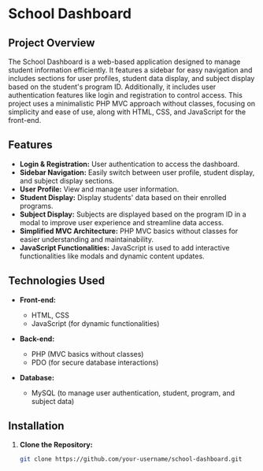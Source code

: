 # School Dashboard

## Project Overview

The School Dashboard is a web-based application designed to manage student information efficiently. It features a sidebar for easy navigation and includes sections for user profiles, student data display, and subject display based on the student's program ID. Additionally, it includes user authentication features like login and registration to control access. This project uses a minimalistic PHP MVC approach without classes, focusing on simplicity and ease of use, along with HTML, CSS, and JavaScript for the front-end.

## Features

- **Login & Registration:** User authentication to access the dashboard.
- **Sidebar Navigation:** Easily switch between user profile, student display, and subject display sections.
- **User Profile:** View and manage user information.
- **Student Display:** Display students' data based on their enrolled programs.
- **Subject Display:** Subjects are displayed based on the program ID in a modal to improve user experience and streamline data access.
- **Simplified MVC Architecture:** PHP MVC basics without classes for easier understanding and maintainability.
- **JavaScript Functionalities:** JavaScript is used to add interactive functionalities like modals and dynamic content updates.

## Technologies Used

- **Front-end:**
  - HTML, CSS
  - JavaScript (for dynamic functionalities)

- **Back-end:**
  - PHP (MVC basics without classes)
  - PDO (for secure database interactions)

- **Database:**
  - MySQL (to manage user authentication, student, program, and subject data)

## Installation

1. **Clone the Repository:**

   ```bash
   git clone https://github.com/your-username/school-dashboard.git
